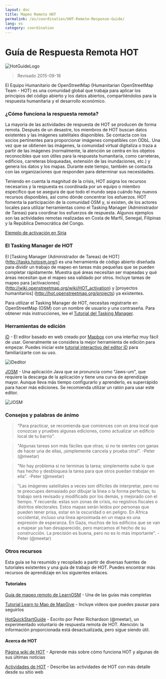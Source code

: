 ```yaml
---
layout: doc
title: Mapeo Remoto HOT  
permalink: /es/coordination/HOT-Remote-Response-Guide/ 
lang: es
category: coordination
---
```


# Guía de Respuesta Remota HOT   

![HotGuideLogo](/images/hot-logo.png)  

> Revisado 2015-09-18  

El Equipo Humanitario de OpenStreetMap (Humanitarian OpenStreetMap Team - HOT) es una comunidad global que trabaja para aplicar los principios del código abierto y los datos abiertos, compartiéndolos para la respuesta humanitaria y el desarrollo económico.  

### ¿Cómo funciona la respuesta remota? 

La mayoría de las actividades de respuesta de HOT se producen de forma remota. Después de un desastre, los miembros de HOT buscan datos existentes y las imágenes satelitales disponibles. Se contacta con los socios pertinentes para proporcionar imágenes compatibles con ODbL. Una vez que se obtienen las imágenes, la comunidad virtual digitaliza o traza a partir de las imágenes (normalmente, la atención se centra en los objetos reconocibles que son útiles para la respuesta humanitaria, como carreteras, edificios, carreteras bloqueadas, extensión de las inundaciones, etc.) y genera los datos y los mapas. Durante este tiempo, también se contacta con las organizaciones que responden para determinar sus necesidades.  

Teniendo en cuenta la magnitud de la crisis, HOT asigna los recursos necesarios y la respuesta es coordinada por un equipo o miembro específico que se asegura de que todo el mundo sepa cuándo hay nuevos recursos disponibles, así como dónde concentrar los esfuerzos. HOT fomenta la participación de la comunidad OSM y, si existen, de los actores locales para utilizar herramientas como el Tasking Manager (Administrador de Tareas) para coordinar los esfuerzos de respuesta. Algunos ejemplos son las actividades remotas realizadas en Costa de Marfil, Senegal, Filipinas y la República Democrática del Congo.  

[Ejemplo de activación en Siria](http://hot.openstreetmap.org/updates/2013-01-28_syria_activation)  

### El Tasking Manager de HOT 

El [Tasking Manager (Administrador de Tareas) de HOT] (http://tasks.hotosm.org/) es una herramienta de código abierto diseñada para dividir un trabajo de mapeo en tareas más pequeñas que se pueden completar rápidamente. Muestra qué áreas necesitan ser mapeadas y qué áreas necesitan que el mapeo sea validado por otros. Incluye tareas de mapeo para [activaciones] (http://wiki.openstreetmap.org/wiki/HOT_activation) y [proyectos humanitarios] (http://hot.openstreetmap.org/projects) ya existentes.  

Para utilizar el Tasking Manager de HOT, necesitas registrarte en OpenStreetMap (OSM) con un nombre de usuario y una contraseña. Para obtener más instrucciones, lee el [Tutorial del Tasking Manager](/es/coordination/tm-user/).  


### Herramientas de edición 

[iD](http://learnosm.org/es/beginner/id-editor/) - El editor basado en web creado por [Mapbox](www.mapbox.com) con una interfaz muy fácil de usar. Generalmente se considera la mejor herramienta de edición para empezar. Puedes iniciar este [tutorial interactivo del editor iD](http://ideditor.com/) para familiarizarte con su uso.  

![iDeditor](https://blog.openstreetmap.org/wp-content/uploads/2013/08/id-editor-sotm-us-2013-venue-screenshot.png)  


[JOSM](https://josm.openstreetmap.de/) - Una aplicación Java que se pronuncia como "Jaws-um", que requiere la descarga de la aplicación y tiene una curva de aprendizaje mayor. Aunque lleva más tiempo configurarlo y aprenderlo, es superrápido para hacer más ediciones. Se recomienda utilizar un ratón para usar este editor.  

![JOSM](https://njgeo.org/wp-content/uploads/2010/07/josm_osm_editor.png)  

### Consejos y palabras de ánimo

> "Para practicar, se recomienda que comiences con un área local que conozcas y pruebes algunas ediciones, como actualizar un edificio local de tu barrio".

> "Algunas tareas son más fáciles que otras; si no te sientes con ganas de hacer una de ellas, ¡simplemente cancela y prueba otra!". -Peter (@meetar)

> "No hay problema si no terminas la tarea; simplemente sube lo que has hecho y desbloquea la tarea para que otros puedan trabajar en ella". -Peter (@meetar)

> "Las imágenes satelitales a veces son difíciles de interpretar, pero no te preocupes demasiado por dibujar la línea o la forma perfectas; tu trabajo será revisado y modificado por los demás, y mejorado con el tiempo. Y recuerda: estas son zonas de crisis, no registros fiscales o distritos electorales. Estos mapas serán leídos por personas que pueden tener prisa, estar en la oscuridad o en peligro. En África occidental, incluso una línea aproximada en un mapa es una expresión de esperanza. En Gaza, muchos de los edificios que se van a mapear ya han desaparecido, pero marcamos el hecho de su construcción. La precisión es buena, pero no es lo más importante". -Peter (@meetar)

### Otros recursos 

Esta guía se ha resumido y recopilado a partir de diversas fuentes de tutoriales existentes y una guía de trabajo de HOT. Puedes encontrar más recursos de aprendizaje en los siguientes enlaces.  

#### Tutoriales

[Guía de mapeo remoto de LearnOSM](http://learnosm.org/es/coordination/remote/) - Una de las guías más completas  

[Tutorial Learn to Map de MapGive](http://mapgive.state.gov/learn-to-map/) - Incluye vídeos que puedes pausar para seguirlos  

[HotQuickStartGuide](https://gist.github.com/meetar/b9929dfec129d1d7f5f2) - Escrito por Peter Richardson (@meetar), un experimentado voluntario de respuesta remota de HOT. Atención: la información proporcionada está desactualizada, pero sigue siendo útil. 

#### Acerca de HOT 

[Página wiki de HOT](http://wiki.openstreetmap.org/wiki/Humanitarian_OSM_Team) -  Aprende más sobre cómo funciona HOT y algunas de sus últimas noticias  

[Actividades de HOT](https://www.hotosm.org/what-we-do) - Describe las actividades de HOT con más detalle desde su sitio web  